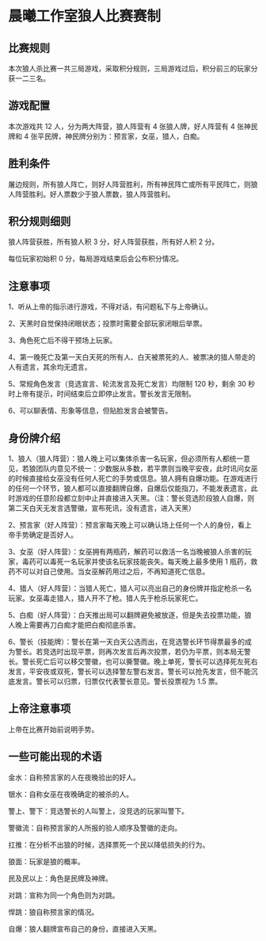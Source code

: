 # 晨曦工作室狼人比赛赛制

## 比赛规则

本次狼人杀比赛一共三局游戏，采取积分规则，三局游戏过后，积分前三的玩家分获一二三名。

## 游戏配置

本次游戏共 12 人，分为两大阵营，狼人阵营有 4 张狼人牌，好人阵营有 4 张神民牌和 4 张平民牌，神民牌分别为：预言家，女巫，猎人，白痴。

## 胜利条件

屠边规则，所有狼人阵亡，则好人阵营胜利，所有神民阵亡或所有平民阵亡，则狼人阵营胜利。好人票数少于狼人票数，狼人阵营胜利。

## 积分规则细则

狼人阵营获胜，所有狼人积 3 分，好人阵营获胜，所有好人积 2 分。

每位玩家初始积 0 分，每局游戏结束后会公布积分情况。

## 注意事项

1、听从上帝的指示进行游戏，不得对话，有问题私下与上帝确认。

2、天黑时自觉保持闭眼状态；投票时需要全部玩家闭眼后举票。

3、角色死亡后不得干预场上玩家。

4、第一晚死亡及第一天白天死的所有人、白天被票死的人、被票决的猎人带走的人有遗言，其余均无遗言。

5、常规角色发言（竞选宣言、轮流发言及死亡发言）均限制 120 秒，剩余 30 秒时上帝有提示，时间结束后立即停止发言。警长发言无限制。

6、可以聊表情、形象等信息，但贴脸发言会被警告。

## 身份牌介绍

1、狼人（狼人阵营）：狼人晚上可以集体杀害一名玩家，但必须所有人都统一意见，若狼团队内意见不统一：少数服从多数，若平票则当晚平安夜，此时讯问女巫的时候直接给女巫没有任何人死亡的手势或信息。狼人拥有自爆功能。在游戏进行的任何一个环节，狼人都可以直接翻牌自爆，自爆后仅能指刀，不能发表遗言，此时游戏的任意阶段都立刻中止并直接进入天黑。（注：警长竞选阶段狼人自爆，则第二天白天无发言选警徽，宣布死讯，没有遗言，进入天黑）

2、预言家（好人阵营）：预言家每天晚上可以确认场上任何一个人的身份，看上帝手势确定是否好人。

3、女巫（好人阵营）：女巫拥有两瓶药，解药可以救活一名当晚被狼人杀害的玩家，毒药可以毒死一名玩家并使该名玩家技能丧失。每天晚上最多使用 1 瓶药，救药不可以对自己使用。当女巫解药用过之后，不再知道死亡信息。

4、猎人（好人阵营）：当猎人死亡，猎人可以亮出自己的身份牌并指定枪杀一名玩家。女巫毒走猎人，猎人开不了枪。猎人先于枪杀玩家死亡。

5、白痴（好人阵营）：白天推出局可以翻牌避免被放逐，但是失去投票功能，狼人晚上需要再刀白痴才能把白痴彻底杀害。

6、警长（技能牌）：警长在第一天白天公选而出，在竞选警长环节得票最多的成为警长。若竞选时出现平票，则再次发言后再次投票，若仍为平票，则本局无警长。警长死亡后可以移交警徽，也可以撕警徽。晚上单死，警长可以选择死左死右发言，平安夜或双死，警长可以选择警左警右发言。警长可以抢先发言，但不能沉底发言。警长可以归票，归票仅代表警长意见。警长投票视为 1.5 票。

## 上帝注意事项

上帝在比赛开始前说明手势。

## 一些可能出现的术语

金水：自称预言家的人在夜晚验出的好人。

银水：自称女巫在夜晚确定的被杀的人。

警上、警下：竞选警长的人叫警上，没竞选的玩家叫警下。

警徽流：自称预言家的人所报的验人顺序及警徽的走向。

扛推：在分析不出狼的时候，选择票死一个民以降低损失的行为。

狼面：玩家是狼的概率。

民及民以上：角色是民牌及神牌。

对跳：宣称为同一个角色则为对跳。

悍跳：狼自称预言家的情况。

自爆：狼人翻牌宣布自己的身份，直接进入天黑。
